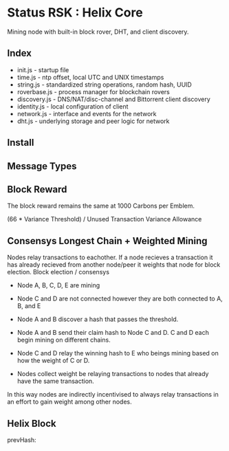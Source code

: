 # Status RSK : Helix Core
Mining node with built-in block rover, DHT, and client discovery. 

## Index
* init.js - startup file
* time.js - ntp offset, local UTC and UNIX timestamps
* string.js - standardized string operations, random hash, UUID
* roverbase.js - process manager for blockchain rovers 
* discovery.js - DNS/NAT/disc-channel and Bittorrent client discovery
* identity.js - local configuration of client
* network.js - interface and events for the network
* dht.js - underlying storage and peer logic for network 

## Install

## Message Types

## Block Reward

The block reward remains the same at 1000 Carbons per Emblem. 

(66 * Variance Threshold) / Unused Transaction Variance Allowance 

## Consensys Longest Chain + Weighted Mining 

Nodes relay transactions to eachother. If a node recieves a transaction it has already recieved from another node/peer it weights that node for block election.
Block election / consensys

* Node A, B, C, D, E are mining

* Node C and D are not connected however they are both connected to A, B, and E

* Node A and B discover a hash that passes the threshold.

* Node A and B send their claim hash to Node C and D. C and D each begin mining on different chains. 

* Node C and D relay the winning hash to E who beings mining based on how the weight of C or D. 

* Nodes collect weight be relaying transactions to nodes that already have the same transaction. 

In this way nodes are indirectly incentivised to always relay transactions in an effort to gain weight among other nodes. 



## Helix Block

prevHash: 


